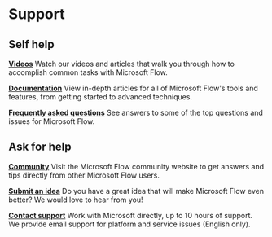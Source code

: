<properties
	pageTitle="Support | Microsoft Flow"
	description="Get support for Microsoft Flow"
	services=""
	suite="powerapps"
	documentationCenter="na"
	authors="stepsic-microsoft-com"
	manager="erikre"
	editor=""
	tags=""/>

<tags
   ms.service="flow"
   ms.devlang="na"
   ms.topic="article"
   ms.tgt_pltfrm="na"
   ms.workload="na"
   ms.date="04/20/2016"
   ms.author="stepsic"/>
   
# Support

## Self help

[**Videos**](http://go.microsoft.com/fwlink/?LinkID=786359&clcid=0x409)
Watch our videos and articles that walk you through how to accomplish common tasks with Microsoft Flow.

[**Documentation**](http://go.microsoft.com/fwlink/?LinkID=786358&clcid=0x409)
View in-depth articles for all of Microsoft Flow's tools and features, from getting started to advanced techniques.

[**Frequently asked questions**](frequently-asked-questions.md)
See answers to some of the top questions and issues for Microsoft Flow.

## Ask for help

[**Community**](http://go.microsoft.com/fwlink/?LinkID=787467&clcid=0x409)
Visit the Microsoft Flow community website to get answers and tips directly from other Microsoft Flow users.

[**Submit an idea**](http://go.microsoft.com/fwlink/?LinkID=787474&clcid=0x409)
Do you have a great idea that will make Microsoft Flow even better? We would love to hear from you!

[**Contact support**](http://go.microsoft.com/fwlink/?LinkID=787475&clcid=0x409)
Work with Microsoft directly, up to 10 hours of support. We provide email support for platform and service issues (English only). 